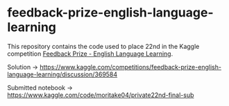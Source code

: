 # feedback-prize-english-language-learning

This repository contains the code used to place 22nd in the Kaggle competition [Feedback Prize - English Language Learning](https://www.kaggle.com/competitions/feedback-prize-english-language-learning).

Solution → https://www.kaggle.com/competitions/feedback-prize-english-language-learning/discussion/369584

Submitted notebook → https://www.kaggle.com/code/moritake04/private22nd-final-sub
